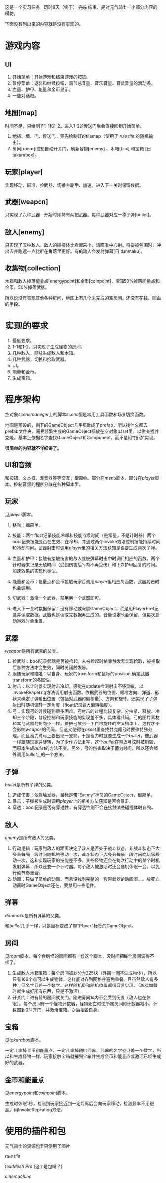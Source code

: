 这是一个实习任务，历时8天（终于） ~~完成~~ 结束，是对元气骑士一小部分内容的模仿。

下面没有列出来的内容就是没有实现的。

# 游戏内容

## UI

1. 开始菜单：开始游戏和结束游戏的按钮。
2. 暂停菜单：退出和继续按钮，调节总音量、音乐音量、音效音量的滑动条。
3. 血量、护甲、能量和金币显示。
4. 一些对话框。

## 地图[map]

时间不足，只绘制了1-1和1-2。进入1-2的传送门后会直接回到开始菜单。

1. 地板、墙、门、传送门：预先绘制好的tilemap（使用了 *rule tile* 的随机输出）。
2. 房间[room]:控制自动开关门，刷新怪物[enemy] 、木箱[box] 和宝箱 [日  takarabox]。

## 玩家[player]

实现移动、瞄准、捡武器、切换主副手、加速。进入下一关时保留数据。

## 武器[weapon]

只实现了六种武器，开始时即持有两把武器。每种武器对应一种子弹[bullet]。

## 敌人[enemy]

只实现了五种敌人。敌人的碰撞体比看起来小，请瞄准中心射。将要被包围时，冲出去并跑远一点比所在角落里更好。有的敌人会发射弹幕[日  danmaku]。

## 收集物[collection]

木箱和敌人掉落能量点[energypoint]和金币[coinpoint]，宝箱50%掉落能量点和金币，50%掉落武器。

所以说没有实现其他各种房间，地图上有几个未完成的空房间。还没有花钱、回血的手段。

# 实现的要求

1. 最低要求。
2. 1-1和1-2，只实现了生成怪物的房间。
3. 几种敌人，随机生成敌人和木箱。
4. 几种武器，切换和拾取武器。
5. UI。
6. 能量和金币。
7. 生成宝箱。

# 程序架构

空对象*scenemanager*上的脚本*scene*里是常用工具函数和场景切换函数。

地图是预设的，剩下的GameObject几乎都做成了prefab，所以找什么都去prefab文件夹。需要频繁生成的GameObject都放在空对象*asset*里，以供查找并克隆。基本上依据名字查找GameObject和Component，而不是用“拖动”实现。

**很简单的内容就不详细讲了。**

## UI和音频

和按钮、文本框、混音器等等交互，很简单。部分在*menu*脚本，部分在*player*脚本。控制音频的程序分散在各种脚本里。

## 玩家

见*player*脚本。

1. 移动：很简单。

2. 技能：两个float记录技能冷却和技能持续时间（是常量，不是计时器）两个bool记录技能是否在生效、在冷却，并通过两个Invoke方法控制技能持续时间和冷却时间。武器射击时调用*player*里的相关方法获知是否要生成两次子弹。

3. 血量和护甲：接触有接触伤害的敌人或被弹幕时击中时调用相应的函数。两个计时器来记录无敌时间（受到伤害后1s内不再受伤）和下次护甲回复的时间。加速效果的实现也类似。
4. 能量和金币：能量点和金币接触玩家后调用*player*里相应的函数，武器射击时也会调用。
5. 切武器：激活一个武器，禁用另一个武器即可。
6. 进入下一关时数据保留：没有移动或保留GameObject，而是用PlayerPref记录并读取数据。武器也是读取完数据再生成的。音量设定也会保留，但每次启动游戏时会重置。

## 武器

*weapon*是所有武器的父类。

1. 捡武器：bool记录武器是否被捡起，未被捡起时依靠触发器实现拾取，被拾取后各种方法才会生效，同时关闭触发器。
2. 跟随玩家和瞄准：以自身、玩家的transform和鼠标的position 确定武器transform的各属性。
3. 射击：以计时器实现射击冷却。感觉在update检测射击不够灵敏，以InvokeReapeting方法调用射击函数。依据武器的位置、瞄准方向、弹道、形状来确定子弹射出位置（包括对武器的偏移量）、方向和旋转。还实现了子弹射出时随机偏转一定角度（float记录最大偏转幅度）。
4. 弓：实现弓的时候碰到很多困难。弓射击的过程比较复杂，分拉紧、释放、冷却三个阶段，阶段控制和玩家技能的实现差不多，具体看代码。弓的图片素材和其他武器的朝向不一样，要把弓放到一个自带旋转的空父物体上，这样才不会影响*weapon*的代码，但这又使得在*asset*里查找并克隆弓时要作特殊处理。而且蓄力时弓上要出现一支箭，于是蓄力时就要生成一个*bullet*，像武器一样跟随玩家并旋转，为了少作方法重写，这个*bullet*在释放弓弦时被销毁，而原本生成*bullet*的方法不变。另外，弓的伤害取决于蓄力时间，所以还会额外调用*bullet*上的一个方法。

## 子弹

*bullet*是所有子弹的父类。

1. 造成伤害：依靠触发器，目标是带“Enemy”标签的GameObject，很简单。
2. 暴击：子弹被生成时调用*player*上的相关方法获知是否会暴击。
3. 穿透：bool记录是否有穿透性，有穿透性则不会在接触某些碰撞体时自毁。 

## 敌人

*enemy*是所有敌人的父类。

1. 行动逻辑：玩家到敌人的距离决定了敌人是否处于战斗状态，非战斗状态下大多会每隔一段时间随机地移动一次，战斗状态下大多会每隔一段时间向玩家移动一次，这和实现玩家的技能差不多。某些怪物还会在每次行动中的某个时机发射弹幕，所以还要一个计时器。每个敌人被激活时还会随机休眠一会，以免行动节奏重合。
2. 动画：只做了简单的动画，而且没找到完整的一套带武器的动画图。。。放死亡动画时GameObject还在，要禁用一些组件。

## 弹幕

*danmaku*是所有弹幕的父类。

和*bullet*几乎一样，只是目标变成了带“Player”标签的GameObject。

## 房间

见*room*脚本。每个会刷怪的房间都有一份这个脚本，没时间把每个房间调得不一样了。

1. 生成敌人木箱宝箱：每个房间被划分为225块（外围一圈不生成物体），所以只有169个点可以生成物体，这样能对齐到网格并避免重叠。且虽然敌人有多种，但名字只差一个数字。这样随机ID和随机位置都很容易实现。（游戏加载时就生成好所有东西，只是不激活）
2. 开关门：进有怪的房间就关门，刚进房间1s内不会受到伤害（敌人也在休眠）。每个房间有一个怪物计数器，怪物死亡时使所属房间的计数器减小，计数器到0时开门，并激活宝箱。之后摧毁自身。

## 宝箱

见*takarabox*脚本。

一定几率掉金币和能量点，一定几率掉随机武器，武器的名字也只差一个数字，所以和生成怪物一样。玩家接触宝箱就摧毁宝箱并生成金币和能量点或激活已经生成好的武器。

## 金币和能量点

见*energypoint*和*coinpoint*脚本。

生成时休眠1秒，检测到玩家接近到一定距离后会向玩家移动，检测频率不用很高。用InvokeRepeating方法。

# 使用的插件和包

元气骑士的资源包里只使用了图片

*rule tile*

*textMesh Pro* (这个是包吗？)

*cinemachine*

